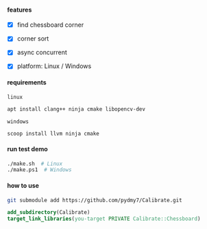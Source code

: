 #### features

- [X] find chessboard corner
- [X] corner sort
- [X] async concurrent
- [X] platform: Linux / Windows


#### requirements
`linux`
```sh
apt install clang++ ninja cmake libopencv-dev
```
`windows`
```powershell
scoop install llvm ninja cmake
```


#### run test demo

```sh
./make.sh  # Linux
./make.ps1  # Windows
```


#### how to use

```bash
git submodule add https://github.com/pydmy7/Calibrate.git
```

```cmake
add_subdirectory(Calibrate)
target_link_libraries(you-target PRIVATE Calibrate::Chessboard)
```
